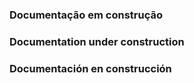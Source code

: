 ### Documentação em construção

### Documentation under construction

### Documentación en construcción